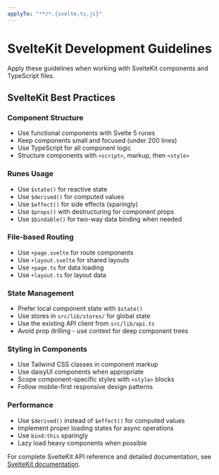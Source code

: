 ```yaml
---
applyTo: "**/*.{svelte,ts,js}"
---
```


# SvelteKit Development Guidelines

Apply these guidelines when working with SvelteKit components and TypeScript files.

## SvelteKit Best Practices

### Component Structure
- Use functional components with Svelte 5 runes
- Keep components small and focused (under 200 lines)
- Use TypeScript for all component logic
- Structure components with `<script>`, markup, then `<style>`

### Runes Usage
- Use `$state()` for reactive state
- Use `$derived()` for computed values
- Use `$effect()` for side effects (sparingly)
- Use `$props()` with destructuring for component props
- Use `$bindable()` for two-way data binding when needed

### File-based Routing
- Use `+page.svelte` for route components
- Use `+layout.svelte` for shared layouts
- Use `+page.ts` for data loading
- Use `+layout.ts` for layout data

### State Management
- Prefer local component state with `$state()`
- Use stores in `src/lib/stores/` for global state
- Use the existing API client from `src/lib/api.ts`
- Avoid prop drilling - use context for deep component trees

### Styling in Components
- Use Tailwind CSS classes in component markup
- Use daisyUI components when appropriate
- Scope component-specific styles with `<style>` blocks
- Follow mobile-first responsive design patterns

### Performance
- Use `$derived()` instead of `$effect()` for computed values
- Implement proper loading states for async operations
- Use `bind:this` sparingly
- Lazy load heavy components when possible

For complete SvelteKit API reference and detailed documentation, see [SvelteKit documentation](../references/sveltekit-llms.md).
